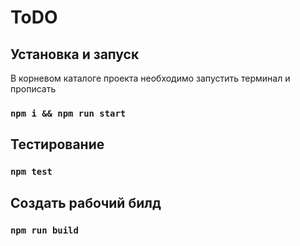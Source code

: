 # ToDO


## Установка и запуск

В корневом каталоге проекта необходимо запустить терминал и прописать

### `npm i && npm run start`

## Тестирование

### `npm test`

## Создать рабочий билд

### `npm run build`

